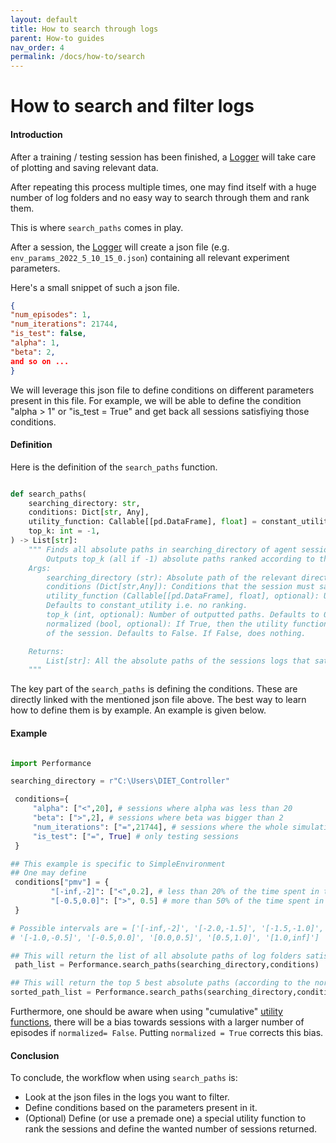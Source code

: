 ```yaml
---
layout: default
title: How to search through logs
parent: How-to guides
nav_order: 4
permalink: /docs/how-to/search
---
```



# How to search and filter logs

#### Introduction

After a training / testing session has been finished,  a [Logger](../../../enac-docs/docs/technical-reference/logger/logger_class) will take care of plotting and saving relevant data. 

After repeating this process multiple times, one may find itself with a huge number of log folders and no easy way to search through them and rank them.

This is where `search_paths` comes in play. 

After a session, the [Logger](../../../enac-docs/docs/technical-reference/logger/logger_class) will create a json file (e.g. `env_params_2022_5_10_15_0.json`) containing all relevant experiment parameters.

Here's a small snippet of such a json file.

```json
{
"num_episodes": 1,
"num_iterations": 21744,
"is_test": false,
"alpha": 1,
"beta": 2,
and so on ...
}
```

We will leverage this json file to define conditions on different parameters present in this file. For example, we will be able to define the condition "alpha > 1" or "is_test = True" and get back all sessions satisfiying those conditions.

#### Definition

Here is the definition of the `search_paths` function.

```python

def search_paths(
    searching_directory: str,
    conditions: Dict[str, Any],
    utility_function: Callable[[pd.DataFrame], float] = constant_utility,
    top_k: int = -1,
) -> List[str]:
    """ Finds all absolute paths in searching_directory of agent sessions that satisfy the specified conditions.
        Outputs top_k (all if -1) absolute paths ranked according to the utility function
    Args:
        searching_directory (str): Absolute path of the relevant directory where the logs of interest may be found
        conditions (Dict[str,Any]): Conditions that the session must satisfy. Further details on how to define them below.
        utility_function (Callable[[pd.DataFrame], float], optional): Utility function to rank sessions.
        Defaults to constant_utility i.e. no ranking.
        top_k (int, optional): Number of outputted paths. Defaults to 0. If -1, every path is outputted.
        normalized (bool, optional): If True, then the utility function output is divided (i.e. "normalized) by the number of episodes 
        of the session. Defaults to False. If False, does nothing.

    Returns:
        List[str]: All the absolute paths of the sessions logs that satisfy the defined conditions.
    """
```

The key part of the `search_paths` is defining the conditions. These are directly linked with the mentioned json file above. The best way to learn how to define them is by example. An example is given below.

#### Example

```python

import Performance

searching_directory = r"C:\Users\DIET_Controller"

 conditions={
     "alpha": ["<",20], # sessions where alpha was less than 20
     "beta": [">",2], # sessions where beta was bigger than 2
     "num_iterations": ["=",21744], # sessions where the whole simulation episode was used
     "is_test": ["=", True] # only testing sessions 
 }

## This example is specific to SimpleEnvironment
## One may define 
 conditions["pmv"] = {
         "[-inf,-2]": ["<",0.2], # less than 20% of the time spent in the [-inf,-2] interval
         "[-0.5,0.0]": [">", 0.5] # more than 50% of the time spent in the [-0.5,0.0] interval
 }

# Possible intervals are = ['[-inf,-2]', '[-2.0,-1.5]', '[-1.5,-1.0]',
# '[-1.0,-0.5]', '[-0.5,0.0]', '[0.0,0.5]', '[0.5,1.0]', '[1.0,inf]']

## This will return the list of all absolute paths of log folders satisfying the above conditions.
 path_list = Performance.search_paths(searching_directory,conditions)

## This will return the top 5 best absolute paths (according to the normalized utility function) of log folders satisfying the above conditions.
sorted_path_list = Performance.search_paths(searching_directory,conditions, utility_function=Performance.cumulative_reward, top_k = 5, normalized=True)
```

Furthermore, one should be aware when using "cumulative" [utility functions](../../../enac-docs/docs/background-information/utility), there will be a bias towards sessions with a larger number of episodes if `normalized= False`. Putting `normalized = True` corrects this bias.

#### Conclusion

To conclude, the workflow when using `search_paths` is:

- Look at the json files in the logs you want to filter.
- Define conditions based on the parameters present in it.
- (Optional) Define (or use a premade one) a special utility function to rank the sessions and define the wanted number of sessions returned.





